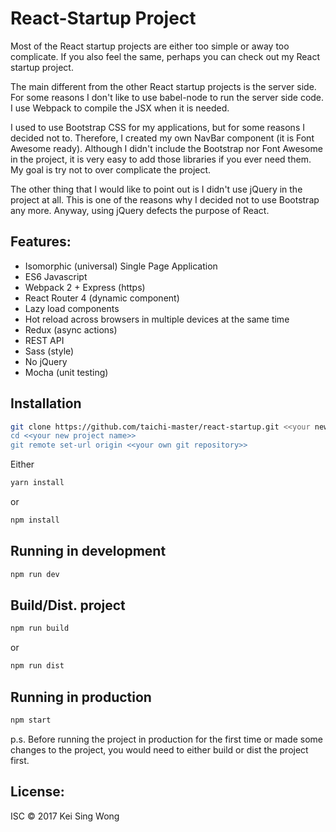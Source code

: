 React-Startup Project
=====================

Most of the React startup projects are either too simple or away too complicate.  If you also feel the same, perhaps you can check out my React startup project.

The main different from the other React startup projects is the server side.  For some reasons I don't like to use babel-node to run the server side code. I use Webpack to compile the JSX when it is needed.

I used to use Bootstrap CSS for my applications, but for some reasons I decided not to.  Therefore, I created my own NavBar component (it is Font Awesome ready).  Although I didn't include the Bootstrap nor Font Awesome in the project, it is very easy to add those libraries if you ever need them.  My goal is try not to over complicate the project.

The other thing that I would like to point out is I didn't use jQuery in the project at all.  This is one of the reasons why I decided not to use Bootstrap any more.  Anyway, using jQuery defects the purpose of React.

## Features:
- Isomorphic (universal) Single Page Application
- ES6 Javascript
- Webpack 2 + Express (https)
- React Router 4 (dynamic component)
- Lazy load components
- Hot reload across browsers in multiple devices at the same time
- Redux (async actions)
- REST API
- Sass (style)
- No jQuery
- Mocha (unit testing)

## Installation
```bash
git clone https://github.com/taichi-master/react-startup.git <<your new project name>>
cd <<your new project name>>
git remote set-url origin <<your own git repository>>
```
Either
```bash
yarn install
```
or
```bash
npm install
```

## Running in development
```bash
npm run dev
```

## Build/Dist. project
```bash
npm run build
```
or
```bash
npm run dist
```

## Running in production
```bash
npm start
```
p.s. Before running the project in production for the first time or made some changes to the project, you would need to either build or dist the project first.

License:
-------
ISC &copy; 2017 Kei Sing Wong
